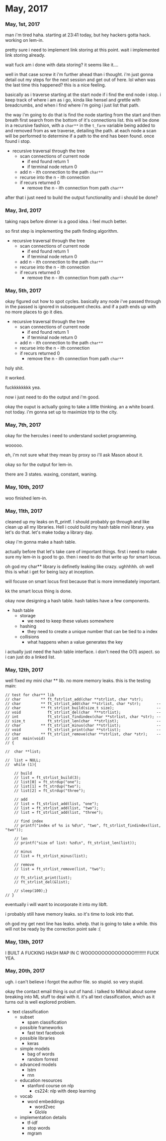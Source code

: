 # May, 2017

### May, 1st, 2017

man i'm tired haha. starting at 23:41 today, but hey hackers gotta hack. working on lem-in. 

pretty sure i need to implement link storing at this point. wait i implemented link storing already.

wait fuck am i done with data storing? it seems like it....

well in that case screw it i'm further ahead than i thought. i'm just gonna detail out my steps for the next session and get out of here. lol when was the last time this happened? this is a nice feeling.

basically as i traverse starting at the start node if i find the end node i stop. i keep track of where i am as i go, kinda like hensel and grettle with breadcrumbs, and when i find where i'm going i just list that path.

the way i'm going to do that is find the node starting from the start and then breath first search from the bottom of it's connections list. this will be done in a recursive fashion, with a `char**` in the `t_farm` variable being added to and removed from as we traverse, detailing the path. at each node a scan will be performed to determine if a path to the end has been found. once found i stop.

* recursive traversal through the tree
	* scan connections of current node
		* if end found return 1
		* if terminal node return 0
	* add n - ith connection to the path `char**`
	* recurse into the n - ith connection
	* if recurs returned 0
		* remove the n - ith connection from path `char**`

after that i just need to build the output functionality and i should be done?

### May, 3rd, 2017

taking naps before dinner is a good idea. i feel much better.

so first step is implementing the path finding algorithm.

* recursive traversal through the tree
	* scan connections of current node
		* if end found return 1
		* if terminal node return 0
	* add n - ith connection to the path `char**`
	* recurse into the n - ith connection
	* if recurs returned 0
		* remove the n - ith connection from path `char**`

### May, 5th, 2017

okay figured out how to spot cycles. basically any node i've passed through in the passed is ignored in subsequent checks. and if a path ends up with no more places to go it dies. 

* recursive traversal through the tree
	* scan connections of current node
		* if end found return 1
		* if terminal node return 0
	* add n - ith connection to the path `char**`
	* recurse into the n - ith connection
	* if recurs returned 0
		* remove the n - ith connection from path `char**`


holy shit.

it worked.

fuckkkkkkkk yea.

now i just need to do the output and i'm good.

okay the ouput is actually going to take a little thinking. an a white board. not today. i'm gonna set up to maximize trip to the city.

### May, 7th, 2017

okay for the hercules i need to understand socket programming.

wooooo.

eh, i'm not sure what they mean by proxy so i'll ask Mason about it.

okay so for the output for lem-in.

there are 3 states. waxing, constant, waning.

### May, 10th, 2017

woo finished lem-in.

### May, 11th, 2017

cleaned up my leaks on ft_printf. I should probably go through and like clean up all my libraries. Hell i could build my hash table mini library. yea let's do that. let's make today a library day.

okay i'm gonna make a hash table.

actually before that let's take care of important things. first i need to make sure my lem-in is good to go. then i need to do that write up for smart locus.

oh god my char** library is definetly leaking like crazy. ughhhhh. oh well this is what i get for being lazy at inception. 

will focuse on smart locus first because that is more immediately important. 

kk the smart locus thing is done. 

okay now designing a hash table. hash tables have a few components.

* hash table
	* storage
		* we need to keep these values somewhere
	* hashing
		* they need to create a unique number that can be tied to a index
	* collisions
		* what happens when a value generates the key

i actually just need the hash table interface. i don't need the O(1) aspect. so i can just do a linked list.

### May, 12th, 2017

well fixed my mini char ** lib. no more memory leaks. this is the testing main:
```
// test for char** lib
// char			** ft_fstrlist_add(char **strlist, char *str);
// char			** ft_strlist_add(char **strlist, char *str);		--
// char			** ft_strlist_build(size_t size);					--
// void			   ft_strlist_del(char	***strlist);				--
// int			   ft_strlist_findindex(char **strlist, char *str);	--
// size_t		   ft_strlist_len(char	**strlist);					--
// char			** ft_strlist_minus(char **strlist);				--
// void			   ft_strlist_print(char **strlist);				--
// char			** ft_strlist_remove(char **strlist, char *str);	--
// int	main(void)
// {

// 	char **list;

// 	list = NULL;
// 	while (1){

	// build
	// list = ft_strlist_build(3);
	// list[0] = ft_strdup("one");
	// list[1] = ft_strdup("two");
	// list[2] = ft_strdup("three");

	// add
	// list = ft_strlist_add(list, "one");
	// list = ft_strlist_add(list, "two");
	// list = ft_strlist_add(list, "three");

	// find index
	// printf("index of %s is %d\n", "two", ft_strlist_findindex(list, "two"));

	// len
	// printf("size of list: %zd\n", ft_strlist_len(list));

	// minus
	// list = ft_strlist_minus(list);

	// remove
	// list = ft_strlist_remove(list, "two");

	// ft_strlist_print(list);
	// ft_strlist_del(&list);

	// sleep(100);}
// }
```

eventually i will want to incorporate it into my libft.

i probably still have memory leaks. so it's time to look into that.

oh god my get next line has leaks. whelp. that is going to take a while. this will not be ready by the correction point sale :(

### May, 13th, 2017

I BUILT A FUCKING HASH MAP IN C WOOOOOOOOOOOOOOO!!!!!!!!! FUCK YEA.

### May, 20th, 2017

ugh. i can't believe i forgot the author file. so stupid. so very stupid.

okay the contact email thing is out of hand. i talked to Mikhail about some breaking into ML stuff to deal with it. it's all text classification, which as it turns out is well explored problem.

* text classification
	* subset
		* spam classification
	* possible frameworks
		* fast text facebook
	* possible libraries
		* keras
	* simple models
		* bag of words
		* random forrest
	* advanced models
		* lstm
		* rnn
	* education resources
		* stanford course on nlp
			* cs224: nlp with deep learning
	* vocab
		* word embeddings
			* word2vec
			* GloVe
	* implementation details
		* tf-idf
		* stop words
		* mgram



















